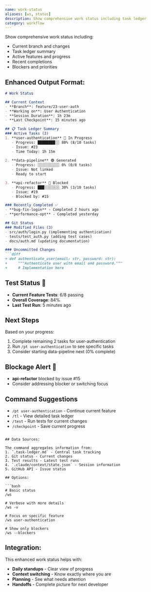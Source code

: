 ```yaml
---
name: work-status
aliases: [ws, status]
description: Show comprehensive work status including task ledger
category: workflow
---
```


Show comprehensive work status including:
- Current branch and changes
- Task ledger summary
- Active features and progress
- Recent completions
- Blockers and priorities

## Enhanced Output Format:

```markdown
# Work Status

## Current Context
- **Branch**: feature/23-user-auth
- **Working on**: User Authentication
- **Session Duration**: 1h 23m
- **Last Checkpoint**: 15 minutes ago

## 📋 Task Ledger Summary
### Active Tasks (3)
1. **user-authentication** 🔵 In Progress
   - Progress: ████████░░ 80% (8/10 tasks)
   - Issue: #23
   - Time Today: 1h 15m
   
2. **data-pipeline** 🟢 Generated
   - Progress: ░░░░░░░░░░ 0% (0/8 tasks)
   - Issue: Not linked
   - Ready to start

3. **api-refactor** 🔴 Blocked
   - Progress: ███░░░░░░░ 30% (3/10 tasks)
   - Issue: #19
   - Blocked by: #15

### Recently Completed ✅
- **bug-fix-login** - Completed 2 hours ago
- **performance-opt** - Completed yesterday

## Git Status
### Modified Files (3)
- src/auth/login.py (implementing authentication)
- tests/test_auth.py (adding test cases)
- docs/auth.md (updating documentation)

### Uncommitted Changes
```diff
+ def authenticate_user(email: str, password: str):
+     """Authenticate user with email and password."""
+     # Implementation here
```

## Test Status 🧪
- **Current Feature Tests**: 6/8 passing
- **Overall Coverage**: 84%
- **Last Test Run**: 5 minutes ago

## Next Steps
Based on your progress:
1. Complete remaining 2 tasks for user-authentication
2. Run `/pt user-authentication` to see specific tasks
3. Consider starting data-pipeline next (0% complete)

## Blockage Alert 🚨
- **api-refactor** blocked by issue #15
- Consider addressing blocker or switching focus

## Command Suggestions
- `/pt user-authentication` - Continue current feature
- `/tl` - View detailed task ledger
- `/test` - Run tests for current changes
- `/checkpoint` - Save current progress
```

## Data Sources:

The command aggregates information from:
1. `.task-ledger.md` - Central task tracking
2. Git status - Current changes
3. Test results - Latest test runs
4. `.claude/context/state.json` - Session information
5. GitHub API - Issue status

## Options:

```bash
# Basic status
/ws

# Verbose with more details
/ws -v

# Focus on specific feature
/ws user-authentication

# Show only blockers
/ws --blockers
```

## Integration:

This enhanced work status helps with:
- **Daily standups** - Clear view of progress
- **Context switching** - Know exactly where you are
- **Planning** - See what needs attention
- **Handoffs** - Complete picture for next developer
